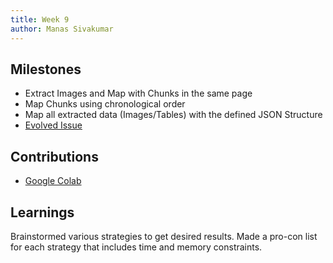 ```yaml
---
title: Week 9
author: Manas Sivakumar
---
```


## Milestones
- Extract Images and Map with Chunks in the same page
- Map Chunks using chronological order
- Map all extracted data (Images/Tables) with the defined JSON Structure
- [Evolved Issue](https://github.com/Samagra-Development/ai-tools/issues/235)

## Contributions
- [Google Colab](https://colab.research.google.com/drive/1dtIgnFdyLK-dZjBNdbp1_C7L-QiE6wLN#scrollTo=MQIkGCXSzeRC)
  
## Learnings
Brainstormed various strategies to get desired results. Made a pro-con list for each strategy that includes time and memory constraints.
